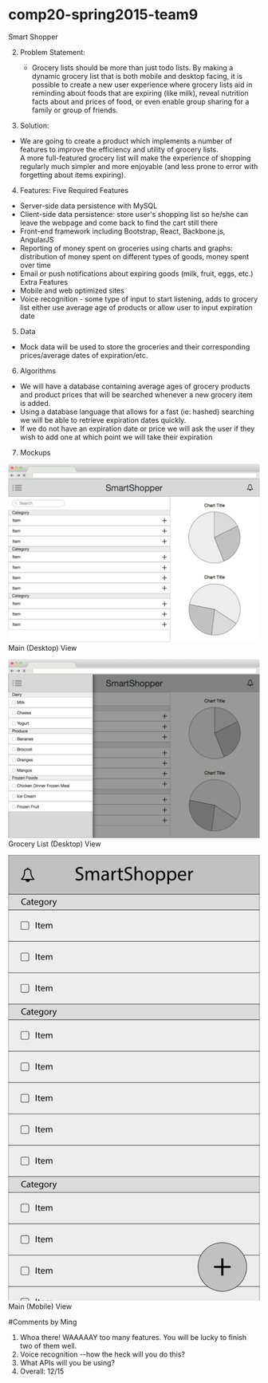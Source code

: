 # comp20-spring2015-team9

Smart Shopper

2. Problem Statement: 
   - Grocery lists should be more than just todo lists. By making a dynamic grocery 
      list that is both mobile and desktop facing, it is possible to create a new user 
      experience where grocery lists aid in reminding about foods that are expiring (like milk), 
      reveal nutrition facts about and prices of food, or even enable group sharing for a family 
      or group of friends. 

3. Solution: 
  - We are going to create a product which implements a 
      number of features to improve the efficiency and utility of grocery lists.  
      A more full-featured grocery list will make the experience of shopping regularly 
      much simpler and more enjoyable (and less prone to error with forgetting about items expiring).

4. Features: 
Five Required Features
  - Server-side data persistence with MySQL
  - Client-side data persistence: store user's shopping list so he/she can leave the webpage and come back to find the cart still there
  - Front-end framework including Bootstrap, React, Backbone.js, AngularJS
  - Reporting of money spent on groceries using charts and graphs: distribution of money spent on different types of goods, money spent over time
  - Email or push notifications about expiring goods (milk, fruit, eggs, etc.)
Extra Features
  - Mobile and web optimized sites
  - Voice recognition - some type of input to start listening, adds to grocery list
    either use average age of products or allow user to input expiration date
5. Data
  - Mock data will be used to store the groceries and their corresponding 
    prices/average dates of expiration/etc.
6. Algorithms
  - We will have a database containing average ages of grocery products and 
      product prices that will be searched whenever a new grocery item is added. 
  - Using a database language that allows for a fast (ie: hashed) searching we 
      will be able to retrieve expiration dates quickly. 
  - If we do not have an expiration date or price we will ask the user if 
      they wish to add one at which point we will take their expiration

7. Mockups

![](/wireframes/wireframe_desktop_1.png)
Main (Desktop) View

![](/wireframes/wireframe_desktop_2.png)
Grocery List (Desktop) View

![](/wireframes/wireframe_mobile.png)
Main (Mobile) View

#Comments by Ming
1. Whoa there!  WAAAAAY too many features.  You will be lucky to finish two of them well.
2. Voice recognition --how the heck will you do this?
3. What APIs will you be using?
4. Overall: 12/15
